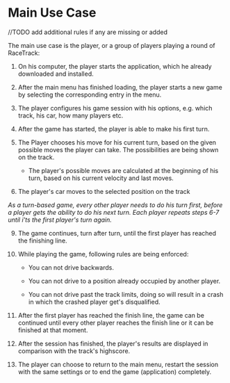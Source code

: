 # Main Use Case

//TODO add additional rules if any are missing or added

The main use case is the player, or a group of players playing a round of RaceTrack:

1. On his computer, the player starts the application, which he already downloaded and installed.

2. After the main menu has finished loading, the player starts a new game by selecting the corresponding entry in the menu.

3. The player configures his game session with his options, e.g. which track, his car, how many players etc.

5. After the game has started, the player is able to make his first turn.

6. The Player chooses his move for his current turn, based on the given possible moves the player can take. The possibilities are being shown on the track.
   - The player's possible moves are calculated at the beginning of his turn, based on his current velocity and last moves.

7. The player's car moves to the selected position on the track

*As a turn-based game, every other player needs to do his turn first, before a player gets the ability to do his next turn. Each player repeats steps 6-7 until i'ts the first player's turn again.*

9. The game continues, turn after turn, until the first player has reached the finishing line.

10. While playing the game, following rules are being enforced:

    - You can not drive backwards.

    - You can not drive to a position already occupied by another player.

    - You can not drive past the track limits, doing so will result in a crash in which the crashed player get's disqualified.

11. After the first player has reached the finish line, the game can be continued until every other player reaches the finish line or it can be finished at that moment.

12. After the session has finished, the player's results are displayed in comparison with the track's highscore.
13. The player can choose to return to the main menu, restart the session with the same settings or to end the game (application) completely.

